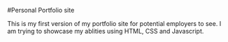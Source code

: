 #Personal Portfolio site

This is my first version of my portfolio site for potential employers to see. I am trying to showcase my ablities using HTML, CSS and Javascript.